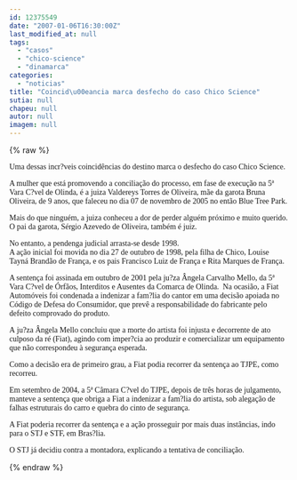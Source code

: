 ```yaml
---
id: 12375549
date: "2007-01-06T16:30:00Z"
last_modified_at: null
tags:
  - "casos"
  - "chico-science"
  - "dinamarca"
categories:
  - "noticias"
title: "Coincid\u00eancia marca desfecho do caso Chico Science"
sutia: null
chapeu: null
autor: null
imagem: null
---
```

{% raw %}
<p><P><FONT face=Verdana>Uma dessas incr?veis coincidências do destino marca o desfecho do caso Chico Science.</FONT></P></p>
<p><P><FONT face=Verdana>A mulher que está promovendo a conciliação do processo, em fase de execução na 5ª Vara C?vel de Olinda, é a juiza Valdereys Torres de Oliveira, mãe da garota Bruna Oliveira, de 9 anos, que faleceu no dia 07 de novembro de 2005 no então Blue Tree Park.</FONT></P></p>
<p><P><FONT face=Verdana>Mais do que ninguém, a juiza conheceu a dor de perder alguém próximo e muito querido. O pai da garota, Sérgio Azevedo de Oliveira, também é juiz.</FONT></P></p>
<p><P><FONT face=Verdana>No entanto, a pendenga judicial arrasta-se desde 1998.<BR>A ação inicial foi movida no dia 27 de outubro de 1998, pela filha de Chico, Louise Tayná Brandão de França, e os pais Francisco Luiz de França e Rita Marques de França.</FONT></P></p>
<p><P><FONT face=Verdana>A sentença foi assinada em outubro de 2001 pela ju?za Ângela Carvalho Mello, da 5ª Vara C?vel de Órfãos, Interditos e Ausentes da Comarca de Olinda.&nbsp; Na ocasião, a Fiat Automóveis foi condenada a indenizar a fam?lia do cantor em uma decisão apoiada no Código de Defesa do Consumidor, que prevê a responsabilidade do fabricante pelo defeito comprovado do produto.</FONT></P></p>
<p><P><FONT face=Verdana>A&nbsp;ju?za Ângela Mello concluiu que a morte do artista foi injusta e decorrente de ato culposo da ré (Fiat), agindo com imper?cia ao produzir e comercializar um equipamento que não correspondeu à segurança esperada.</FONT></P></p>
<p><P><FONT face=Verdana>Como a decisão era de primeiro grau, a Fiat podia recorrer da sentença ao TJPE, como recorreu.</FONT></P></p>
<p><P><FONT face=Verdana>Em setembro de 2004, a 5ª Câmara C?vel do TJPE, depois de três horas de julgamento, manteve a sentença que obriga a Fiat a indenizar a fam?lia do artista, sob alegação de falhas estruturais do carro e quebra do cinto de segurança. </FONT></P></p>
<p><P><FONT face=Verdana>A Fiat poderia recorrer da sentença e a ação prosseguir por mais duas instâncias, indo para o STJ e STF, em Bras?lia. </FONT></P></p>
<p><P><FONT face=Verdana>O STJ já decidiu contra a montadora, explicando a tentativa de conciliação.</FONT></P> </p>
{% endraw %}